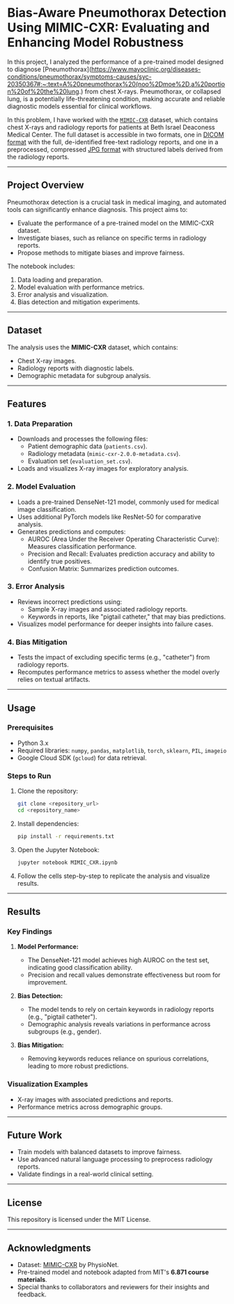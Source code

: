 
# **Bias-Aware Pneumothorax Detection Using MIMIC-CXR: Evaluating and Enhancing Model Robustness**

In this project, I analyzed the performance of a pre-trained model designed to diagnose [Pneumothorax](https://www.mayoclinic.org/diseases-conditions/pneumothorax/symptoms-causes/syc-20350367#:~:text=A%20pneumothorax%20(noo%2Dmoe%2D,a%20portion%20of%20the%20lung.) from chest X-rays. Pneumothorax, or collapsed lung, is a potentially life-threatening condition, making accurate and reliable diagnostic models essential for clinical workflows.

In this problem, I have worked with the [`MIMIC-CXR`](https://physionet.org/content/mimic-cxr/2.0.0/) dataset, which contains chest X-rays and radiology reports for patients at Beth Israel Deaconess Medical Center. The full dataset is accessible in two formats, one in [DICOM format](https://physionet.org/content/mimic-cxr/2.0.0/) with the full, de-identified free-text radiology reports, and one in a preprocessed, compressed [JPG format](https://physionet.org/content/mimic-cxr-jpg/2.0.0/) with structured labels derived from the radiology reports. 

---

## **Project Overview**

Pneumothorax detection is a crucial task in medical imaging, and automated tools can significantly enhance diagnosis. This project aims to:
- Evaluate the performance of a pre-trained model on the MIMIC-CXR dataset.
- Investigate biases, such as reliance on specific terms in radiology reports.
- Propose methods to mitigate biases and improve fairness.

The notebook includes:
1. Data loading and preparation.
2. Model evaluation with performance metrics.
3. Error analysis and visualization.
4. Bias detection and mitigation experiments.

---

## **Dataset**

The analysis uses the **MIMIC-CXR** dataset, which contains:
- Chest X-ray images.
- Radiology reports with diagnostic labels.
- Demographic metadata for subgroup analysis.

---

## **Features**

### **1. Data Preparation**
- Downloads and processes the following files:
  - Patient demographic data (`patients.csv`).
  - Radiology metadata (`mimic-cxr-2.0.0-metadata.csv`).
  - Evaluation set (`evaluation_set.csv`).
- Loads and visualizes X-ray images for exploratory analysis.

### **2. Model Evaluation**
- Loads a pre-trained DenseNet-121 model, commonly used for medical image classification.
- Uses additional PyTorch models like ResNet-50 for comparative analysis.
- Generates predictions and computes:
  - AUROC (Area Under the Receiver Operating Characteristic Curve): Measures classification performance.
  - Precision and Recall: Evaluates prediction accuracy and ability to identify true positives.
  - Confusion Matrix: Summarizes prediction outcomes.

### **3. Error Analysis**
- Reviews incorrect predictions using:
  - Sample X-ray images and associated radiology reports.
  - Keywords in reports, like "pigtail catheter," that may bias predictions.
- Visualizes model performance for deeper insights into failure cases.

### **4. Bias Mitigation**
- Tests the impact of excluding specific terms (e.g., "catheter") from radiology reports.
- Recomputes performance metrics to assess whether the model overly relies on textual artifacts.

---

## **Usage**

### **Prerequisites**
- Python 3.x
- Required libraries: `numpy`, `pandas`, `matplotlib`, `torch`, `sklearn`, `PIL`, `imageio`
- Google Cloud SDK (`gcloud`) for data retrieval.

### **Steps to Run**
1. Clone the repository:
   ```bash
   git clone <repository_url>
   cd <repository_name>
   ```
2. Install dependencies:
   ```bash
   pip install -r requirements.txt
   ```
3. Open the Jupyter Notebook:
   ```bash
   jupyter notebook MIMIC_CXR.ipynb
   ```
4. Follow the cells step-by-step to replicate the analysis and visualize results.

---

## **Results**

### **Key Findings**
1. **Model Performance:**
   - The DenseNet-121 model achieves high AUROC on the test set, indicating good classification ability.
   - Precision and recall values demonstrate effectiveness but room for improvement.

2. **Bias Detection:**
   - The model tends to rely on certain keywords in radiology reports (e.g., "pigtail catheter").
   - Demographic analysis reveals variations in performance across subgroups (e.g., gender).

3. **Bias Mitigation:**
   - Removing keywords reduces reliance on spurious correlations, leading to more robust predictions.

### **Visualization Examples**
- X-ray images with associated predictions and reports.
- Performance metrics across demographic groups.

---

## **Future Work**
- Train models with balanced datasets to improve fairness.
- Use advanced natural language processing to preprocess radiology reports.
- Validate findings in a real-world clinical setting.


---

## **License**
This repository is licensed under the MIT License.

---

## **Acknowledgments**
- Dataset: [MIMIC-CXR](https://physionet.org/content/mimic-cxr/2.0.0/) by PhysioNet.
- Pre-trained model and notebook adapted from MIT's **6.871 course materials**.
- Special thanks to collaborators and reviewers for their insights and feedback.

